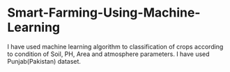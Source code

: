 # Smart-Farming-Using-Machine-Learning
I have used machine learning algorithm to classification of crops according to condition of Soil, PH, Area and atmosphere parameters. I have used Punjab(Pakistan) dataset.

